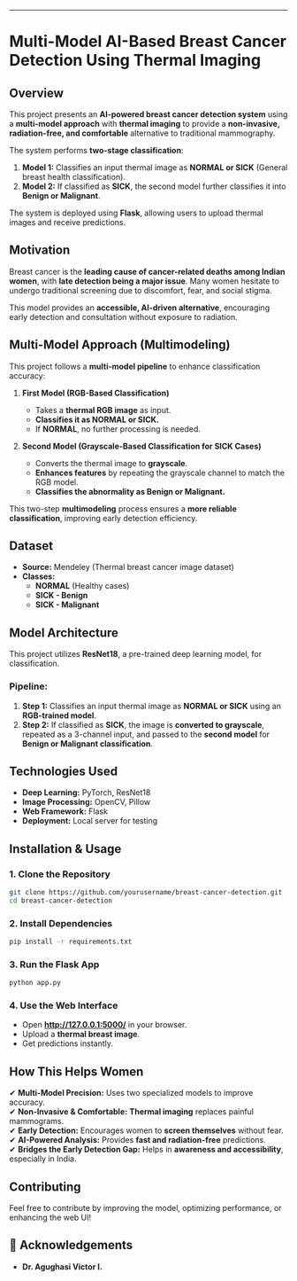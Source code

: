 

---

# **Multi-Model AI-Based Breast Cancer Detection Using Thermal Imaging**  

## **Overview**  
This project presents an **AI-powered breast cancer detection system** using a **multi-model approach** with **thermal imaging** to provide a **non-invasive, radiation-free, and comfortable** alternative to traditional mammography.  

The system performs **two-stage classification**:  
1. **Model 1:** Classifies an input thermal image as **NORMAL or SICK** (General breast health classification).  
2. **Model 2:** If classified as **SICK**, the second model further classifies it into **Benign or Malignant**.  

The system is deployed using **Flask**, allowing users to upload thermal images and receive predictions.  

## **Motivation**  
Breast cancer is the **leading cause of cancer-related deaths among Indian women**, with **late detection being a major issue**. Many women hesitate to undergo traditional screening due to discomfort, fear, and social stigma.  

This model provides an **accessible, AI-driven alternative**, encouraging early detection and consultation without exposure to radiation.  

## **Multi-Model Approach (Multimodeling)**  
This project follows a **multi-model pipeline** to enhance classification accuracy:  

1. **First Model (RGB-Based Classification)**  
   - Takes a **thermal RGB image** as input.  
   - **Classifies it as NORMAL or SICK.**  
   - If **NORMAL**, no further processing is needed.  

2. **Second Model (Grayscale-Based Classification for SICK Cases)**  
   - Converts the thermal image to **grayscale**.  
   - **Enhances features** by repeating the grayscale channel to match the RGB model.  
   - **Classifies the abnormality as Benign or Malignant.**  

This two-step **multimodeling** process ensures a **more reliable classification**, improving early detection efficiency.  

## **Dataset**  
- **Source:** Mendeley (Thermal breast cancer image dataset)  
- **Classes:**  
  - **NORMAL** (Healthy cases)  
  - **SICK - Benign**  
  - **SICK - Malignant**  

## **Model Architecture**  
This project utilizes **ResNet18**, a pre-trained deep learning model, for classification.  

### **Pipeline:**  
1. **Step 1:** Classifies an input thermal image as **NORMAL or SICK** using an **RGB-trained model**.  
2. **Step 2:** If classified as **SICK**, the image is **converted to grayscale**, repeated as a 3-channel input, and passed to the **second model** for **Benign or Malignant classification**.  

## **Technologies Used**  
- **Deep Learning:** PyTorch, ResNet18  
- **Image Processing:** OpenCV, Pillow  
- **Web Framework:** Flask  
- **Deployment:** Local server for testing  

## **Installation & Usage**  

### **1. Clone the Repository**  
```bash
git clone https://github.com/yourusername/breast-cancer-detection.git
cd breast-cancer-detection
```  

### **2. Install Dependencies**  
```bash
pip install -r requirements.txt
```  

### **3. Run the Flask App**  
```bash
python app.py
```  

### **4. Use the Web Interface**  
- Open **http://127.0.0.1:5000/** in your browser.  
- Upload a **thermal breast image**.  
- Get predictions instantly.  

## **How This Helps Women**  
✔ **Multi-Model Precision:** Uses two specialized models to improve accuracy.  
✔ **Non-Invasive & Comfortable:** **Thermal imaging** replaces painful mammograms.  
✔ **Early Detection:** Encourages women to **screen themselves** without fear.  
✔ **AI-Powered Analysis:** Provides **fast and radiation-free** predictions.  
✔ **Bridges the Early Detection Gap:** Helps in **awareness and accessibility**, especially in India.  

## **Contributing**  
Feel free to contribute by improving the model, optimizing performance, or enhancing the web UI!

## 🙏 **Acknowledgements**  
- **Dr. Agughasi Victor I.**  

